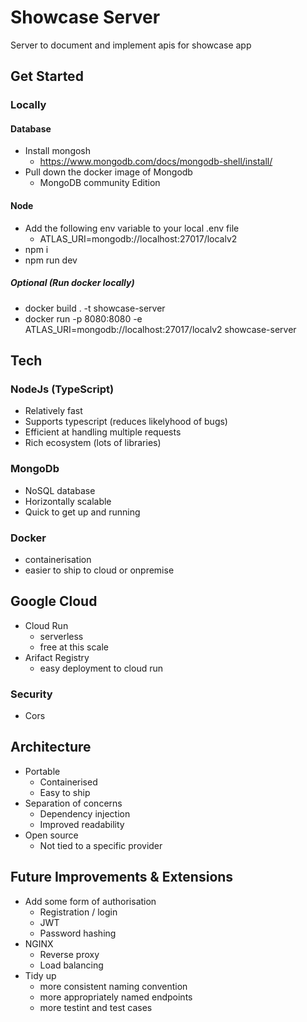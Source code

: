 # Showcase Server

Server to document and implement apis for showcase app

## Get Started

### Locally

#### Database

* Install mongosh
    * https://www.mongodb.com/docs/mongodb-shell/install/
* Pull down the docker image of Mongodb
    * MongoDB community Edition




#### Node

* Add the following env variable to your local .env file
    * ATLAS_URI=mongodb://localhost:27017/localv2
* npm i
* npm run dev

##### Optional (Run docker locally)
* docker build . -t showcase-server
* docker run -p 8080:8080 -e ATLAS_URI=mongodb://localhost:27017/localv2 showcase-server



## Tech

### NodeJs (TypeScript)
* Relatively fast
* Supports typescript (reduces likelyhood of bugs)
* Efficient at handling multiple requests
* Rich ecosystem (lots of libraries)

### MongoDb
* NoSQL database
* Horizontally scalable
* Quick to get up and running

### Docker
* containerisation
* easier to ship to cloud or onpremise

## Google Cloud
* Cloud Run
    * serverless
    * free at this scale
* Arifact Registry
    * easy deployment to cloud run

### Security
* Cors


## Architecture

* Portable
    * Containerised
    * Easy to ship 
* Separation of concerns
    * Dependency injection
    * Improved readability
* Open source
    * Not tied to a specific provider

## Future Improvements & Extensions

* Add some form of authorisation
    * Registration / login
    * JWT
    * Password hashing
* NGINX
    * Reverse proxy
    * Load balancing
* Tidy up
    * more consistent naming convention
    * more appropriately named endpoints
    * more testint and test cases